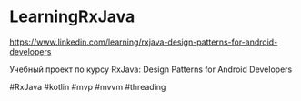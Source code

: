 # LearningRxJava

https://www.linkedin.com/learning/rxjava-design-patterns-for-android-developers

Учебный проект по курсу RxJava: Design Patterns for Android Developers

#RxJava #kotlin #mvp #mvvm #threading 
